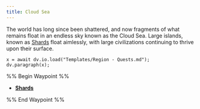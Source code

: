 ```yaml
---
title: Cloud Sea
---
```


The world has long since been shattered, and now fragments of what remains float in an endless sky known as the Cloud Sea. Large islands, known as [Shards](Locations/Cloud%20Sea/Shards/Shards.md) float aimlessly, with large civilizations continuing to thrive upon their surface.

````dataviewjs
x = await dv.io.load("Templates/Region - Quests.md");
dv.paragraph(x);
````

%% Begin Waypoint %%

* **[Shards](Locations/Cloud%20Sea/Shards/Shards.md)**

%% End Waypoint %%
